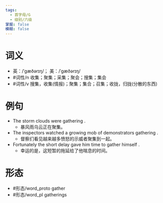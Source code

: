 ```yaml
---
tags:
  - 首字母/G
  - 级别/六级
掌握: false
模糊: false
---
```

# 词义
- 英：/ˈɡæðərɪŋ/； 美：/ˈɡæðərɪŋ/
- #词性/n  收集；聚集；采集；聚会；搜集；集会
- #词性/v  搜集，收集(情报)；聚集；集合；召集；收拢，归拢(分散的东西)
# 例句
- The storm clouds were gathering .
	- 暴风雨乌云正在聚集。
- The inspectors watched a growing mob of demonstrators gathering .
	- 督察们看见越来越多愤怒的示威者聚集到一起。
- Fortunately the short delay gave him time to gather himself .
	- 幸运的是，这短暂的拖延给了他喘息的时间。
# 形态
- #形态/word_proto gather
- #形态/word_pl gatherings
